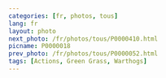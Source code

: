 ```yaml
---
categories: [fr, photos, tous]
lang: fr
layout: photo
next_photo: /fr/photos/tous/P0000410.html
picname: P0000018
prev_photo: /fr/photos/tous/P0000052.html
tags: [Actions, Green Grass, Warthogs]
---
```

